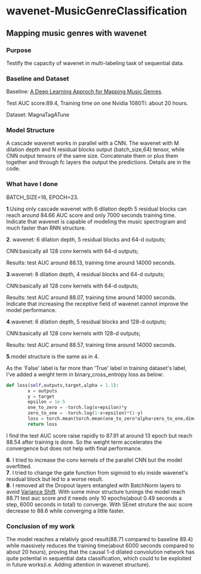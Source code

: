 # wavenet-MusicGenreClassification
## Mapping music genres with wavenet
### Purpose
Testify the capacity of wavenet in multi-labeling task of sequential data.
### Baseline and Dataset
Baseline: [A Deep Learning Approch for Mapping Music Genres](https://ieeexplore.ieee.org/document/7994970/). 

Test AUC score:89.4, Training time on one Nvidia 1080Ti: about 20 hours.

Dataset: MagnaTagATune

### Model Structure
A cascade wavenet works in parallel with a CNN. The wavenet with M dilation depth and N residual blocks output (batch_size,64) tensor, while CNN output tensors of the same size. Concatenate them or plus them together and through fc layers the output the predictions.
Details are in the code.

### What have I done
BATCH_SIZE=16, EPOCH=23.<br>

**1**.Using only cascade wavenet with 6 dilation depth 5 residual blocks can reach around 84.66 AUC score and only 7000 seconds training time. Indicate that wavenet is capable of modeling the music spectrogram and much faster than RNN structure.

**2**. wavenet: 6 dilation depth, 5 residual blocks and 64-d outputs;

CNN:basically all 128 conv kernels with 64-d outputs;

Results: test AUC around 88.13, training time around 14000 seconds.


**3**.wavenet: 8 dilation depth, 4 residual blocks and 64-d outputs;

CNN:basically all 128 conv kernels with 64-d outputs;

Results: test AUC around 88.07, training time around 14000 seconds. Indicate that increasing the receptive field of wavenet cannot improve the model performance.

**4**.wavenet: 6 dilation depth, 5 residual blocks and 128-d outputs;

CNN:basically all 128 conv kernels with 128-d outputs;

Results: test AUC around 88.57, training time around 14000 seconds.

**5**.model structure is the same as in 4.

As the 'False' label is far more than 'True' label in training dataset's label, I've added a weight term in binary_cross_entropy loss as below:<br>
```python
def loss(self,outputs,target,alpha = 1.1):
		x = outputs
		y = target
		epsilon = 1e-5
		one_to_zero = -torch.log(x+epsilon)*y
		zero_to_one = -torch.log(1-x+epsilon)*(1-y)
		loss = torch.mean(torch.mean(one_to_zero*alpha+zero_to_one,dim=1))
		return loss
```
I find the test AUC score raise rapidly to 87.91 at around 13 epoch but reach 88.54 after training is done. So the weight term accelerates the convergence but does not help with final performance.

**6**. I tried to increase the conv kernels of the parallel CNN but the model overfitted.<br>
**7**. I tried to change the gate function from sigmoid to elu inside wavenet's residual block but led to a worse result.<br>
**8**. I removed all the Dropout layers entangled with BatchNorm layers to avoid [Variance Shift](https://arxiv.org/abs/1801.05134). With some minor structure tunings the model reach 88.71 test auc score and it needs only 10 epochs(about 0.49 seconds a step, 6000 seconds in total) to converge. With SEnet struture the auc score decrease to 88.6 while converging a little faster.

### Conclusion of my work
The model reaches a relativly good result(88.71 compared to baseline 89.4) while massively reduces the training time(about 6000 seconds compared to about 20 hours), proving that the causal 1-d dilated convolution network has quite potential in sequential data classification, which could to be exploited in future works(i.e. Adding attention in wavenet structure).

